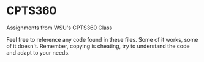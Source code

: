 # CPTS360
Assignments from WSU's CPTS360 Class

Feel free to reference any code found in these files. Some of it works, some of it doesn't. Remember, copying is cheating, try to understand the code and adapt to your needs.
